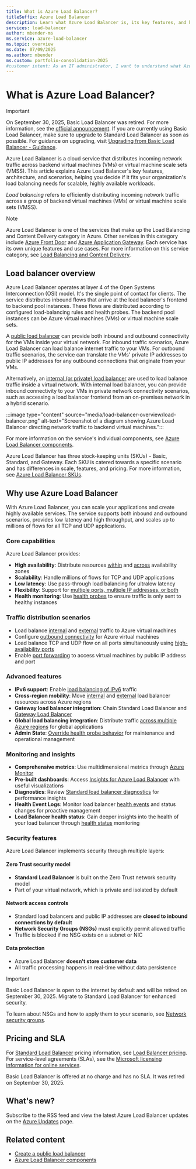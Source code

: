 ```yaml
---
title: What is Azure Load Balancer?
titleSuffix: Azure Load Balancer
description: Learn what Azure Load Balancer is, its key features, and how it supports scalable, highly available cloud workloads. Discover scenarios and benefits for your organization.
services: load-balancer
author: mbender-ms
ms.service: azure-load-balancer
ms.topic: overview
ms.date: 07/09/2025
ms.author: mbender
ms.custom: portfolio-consolidation-2025
#customer intent: As an IT administrator, I want to understand what Azure Load Balancer is so that I can decide if it fits my organization's needs.
---
```


# What is Azure Load Balancer?

>[!Important]
>On September 30, 2025, Basic Load Balancer was retired. For more information, see the [official announcement](https://azure.microsoft.com/updates/azure-basic-load-balancer-will-be-retired-on-30-september-2025-upgrade-to-standard-load-balancer/). If you are currently using Basic Load Balancer, make sure to upgrade to Standard Load Balancer as soon as possible. For guidance on upgrading, visit [Upgrading from Basic Load Balancer - Guidance](load-balancer-basic-upgrade-guidance.md).

Azure Load Balancer is a cloud service that distributes incoming network traffic across backend virtual machines (VMs) or virtual machine scale sets (VMSS). This article explains Azure Load Balancer's key features, architecture, and scenarios, helping you decide if it fits your organization's load balancing needs for scalable, highly available workloads.

*Load balancing* refers to efficiently distributing incoming network traffic across a group of backend virtual machines (VMs) or virtual machine scale sets (VMSS).

> [!NOTE]
> Azure Load Balancer is one of the services that make up the Load Balancing and Content Delivery category in Azure. Other services in this category include [Azure Front Door](../frontdoor/front-door-overview.md) and [Azure Application Gateway](../application-gateway/overview.md). Each service has its own unique features and use cases. For more information on this service category, see [Load Balancing and Content Delivery](../networking/load-balancer-content-delivery/load-balancing-content-delivery-overview.md).

## Load balancer overview

Azure Load Balancer operates at layer 4 of the Open Systems Interconnection (OSI) model. It's the single point of contact for clients. The service distributes inbound flows that arrive at the load balancer's frontend to backend pool instances. These flows are distributed according to configured load-balancing rules and health probes. The backend pool instances can be Azure virtual machines (VMs) or virtual machine scale sets.

A [public load balancer](./components.md#frontend-ip-configurations) can provide both inbound and outbound connectivity for the VMs inside your virtual network. For inbound traffic scenarios, Azure Load Balancer can load balance internet traffic to your VMs. For outbound traffic scenarios, the service can translate the VMs' private IP addresses to public IP addresses for any outbound connections that originate from your VMs.

Alternatively, an [internal (or private) load balancer](./components.md#frontend-ip-configurations) are used to load balance traffic inside a virtual network. With internal load balancer, you can provide inbound connectivity to your VMs in private network connectivity scenarios, such as accessing a load balancer frontend from an on-premises network in a hybrid scenario. 

:::image type="content" source="media/load-balancer-overview/load-balancer.png" alt-text="Screenshot of a diagram showing Azure Load Balancer directing network traffic to backend virtual machines.":::

For more information on the service's individual components, see [Azure Load Balancer components](./components.md).

Azure Load Balancer has three stock-keeping units (SKUs) - Basic, Standard, and Gateway. Each SKU is catered towards a specific scenario and has differences in scale, features, and pricing. For more information, see [Azure Load Balancer SKUs](skus.md).

## Why use Azure Load Balancer

With Azure Load Balancer, you can scale your applications and create highly available services. The service supports both inbound and outbound scenarios, provides low latency and high throughput, and scales up to millions of flows for all TCP and UDP applications.

### Core capabilities

Azure Load Balancer provides:
- **High availability**: Distribute resources [within](./tutorial-load-balancer-standard-public-zonal-portal.md) and [across](./quickstart-load-balancer-standard-public-portal.md) availability zones
- **Scalability**: Handle millions of flows for TCP and UDP applications
- **Low latency**: Use pass-through load balancing for ultralow latency
- **Flexibility**: Support for [multiple ports, multiple IP addresses, or both](./load-balancer-multivip-overview.md)
- **Health monitoring**: Use [health probes](./load-balancer-custom-probe-overview.md) to ensure traffic is only sent to healthy instances

### Traffic distribution scenarios

- Load balance [internal](./quickstart-load-balancer-standard-internal-portal.md) and [external](./quickstart-load-balancer-standard-public-portal.md) traffic to Azure virtual machines
- Configure [outbound connectivity](./load-balancer-outbound-connections.md) for Azure virtual machines
- Load balance TCP and UDP flow on all ports simultaneously using [high-availability ports](./load-balancer-ha-ports-overview.md)
- Enable [port forwarding](./tutorial-load-balancer-port-forwarding-portal.md) to access virtual machines by public IP address and port

### Advanced features

- **IPv6 support**: Enable [load balancing of IPv6](./virtual-network-ipv4-ipv6-dual-stack-standard-load-balancer-powershell.md) traffic
- **Cross-region mobility**: Move [internal](./move-across-regions-internal-load-balancer-portal.md) and [external](./move-across-regions-external-load-balancer-portal.md) load balancer resources across Azure regions
- **Gateway load balancer integration**: Chain Standard Load Balancer and [Gateway Load Balancer](./tutorial-create-gateway-load-balancer.md)
- **Global load balancing integration**: Distribute traffic [across multiple Azure regions](./cross-region-overview.md) for global applications
- **Admin State**: [Override health probe behavior](./manage-admin-state-how-to.md) for maintenance and operational management

### Monitoring and insights

- **Comprehensive metrics**: Use multidimensional metrics through [Azure Monitor](/azure/azure-monitor/overview)
- **Pre-built dashboards**: Access [Insights for Azure Load Balancer](./load-balancer-insights.md) with useful visualizations
- **Diagnostics**: Review [Standard load balancer diagnostics](load-balancer-standard-diagnostics.md) for performance insights
- **Health Event Logs**: Monitor load balancer [health events](./load-balancer-health-event-logs.md) and status changes for proactive management
- **Load Balancer health status**: Gain deeper insights into the health of your load balancer through [health status](./load-balancer-manage-health-status.md) monitoring

### <a name="securebydefault"></a>Security features

Azure Load Balancer implements security through multiple layers:

#### Zero Trust security model
- **Standard Load Balancer** is built on the Zero Trust network security model
- Part of your virtual network, which is private and isolated by default

#### Network access controls
- Standard load balancers and public IP addresses are **closed to inbound connections by default**
- **Network Security Groups (NSGs)** must explicitly permit allowed traffic
- Traffic is blocked if no NSG exists on a subnet or NIC

#### Data protection
- Azure Load Balancer **doesn't store customer data**
- All traffic processing happens in real-time without data persistence

> [!IMPORTANT]
> Basic Load Balancer is open to the internet by default and will be retired on September 30, 2025. Migrate to Standard Load Balancer for enhanced security.

To learn about NSGs and how to apply them to your scenario, see [Network security groups](../virtual-network/network-security-groups-overview.md).

## Pricing and SLA

For [Standard Load Balancer](https://github.com/MicrosoftDocs/azure-docs/blob/main/articles/load-balancer/skus.md) pricing information, see [Load Balancer pricing](https://azure.microsoft.com/pricing/details/load-balancer/). For service-level agreements (SLAs), see the [Microsoft licensing information for online services](https://aka.ms/lbsla).

Basic Load Balancer is offered at no charge and has no SLA. It was retired on September 30, 2025.

## What's new?

Subscribe to the RSS feed and view the latest Azure Load Balancer updates on the [Azure Updates](https://azure.microsoft.com/updates?filters=%5B%22Load+Balancer%22%5D) page.

## Related content

- [Create a public load balancer](quickstart-load-balancer-standard-public-portal.md)
- [Azure Load Balancer components](./components.md)
